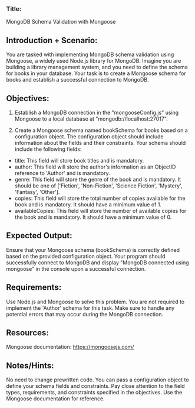 ### Title:
MongoDB Schema Validation with Mongoose

## Introduction + Scenario:
You are tasked with implementing MongoDB schema validation using Mongoose, a widely used Node.js library for MongoDB. Imagine you are building a library management system, and you need to define the schema for books in your database. Your task is to create a Mongoose schema for books and establish a successful connection to MongoDB.

## Objectives:
1. Establish a MongoDB connection in the "mongooseConfig.js" using Mongoose to a local database at "mongodb://localhost:27017".

2. Create a Mongoose schema named bookSchema for books based on a configuration object. The configuration object should include information about the fields and their constraints. Your schema should include the following fields:

 - title: This field will store book titles and is mandatory.
 - author: This field will store the author's information as an ObjectID reference to 'Author' and is mandatory.
 - genre: This field will store the genre of the book and is mandatory. It should be one of ['Fiction', 'Non-Fiction', 'Science Fiction', 'Mystery', 'Fantasy', 'Other'].
 - copies: This field will store the total number of copies available for the book and is mandatory. It should have a minimum value of 1.
 - availableCopies: This field will store the number of available copies for the book and is mandatory. It should have a minimum value of 0.

## Expected Output:
Ensure that your Mongoose schema (bookSchema) is correctly defined based on the provided configuration object. Your program should successfully connect to MongoDB and display "MongoDB connected using mongoose" in the console upon a successful connection.

## Requirements:

Use Node.js and Mongoose to solve this problem.
You are not required to implement the 'Author' schema for this task.
Make sure to handle any potential errors that may occur during the MongoDB connection.

## Resources:
Mongoose documentation: https://mongoosejs.com/

## Notes/Hints:
No need to change prewritten code.
You can pass a configuration object to define your schema fields and constraints.
Pay close attention to the field types, requirements, and constraints specified in the objectives. Use the Mongoose documentation for reference.
